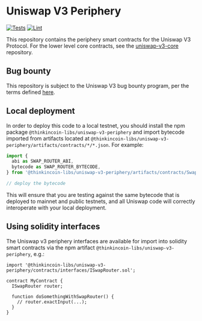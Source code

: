 # Uniswap V3 Periphery

[![Tests](https://github.com/thinkincoin/uniswap-v3-periphery/workflows/Tests/badge.svg)](https://github.com/thinkincoin/uniswap-v3-periphery/actions?query=workflow%3ATests)
[![Lint](https://github.com/thinkincoin/uniswap-v3-periphery/workflows/Lint/badge.svg)](https://github.com/thinkincoin/uniswap-v3-periphery/actions?query=workflow%3ALint)

This repository contains the periphery smart contracts for the Uniswap V3 Protocol.
For the lower level core contracts, see the [uniswap-v3-core](https://github.com/thinkincoin/uniswap-v3-core)
repository.

## Bug bounty

This repository is subject to the Uniswap V3 bug bounty program,
per the terms defined [here](./bug-bounty.md).

## Local deployment

In order to deploy this code to a local testnet, you should install the npm package
`@thinkincoin-libs/uniswap-v3-periphery`
and import bytecode imported from artifacts located at
`@thinkincoin-libs/uniswap-v3-periphery/artifacts/contracts/*/*.json`.
For example:

```typescript
import {
  abi as SWAP_ROUTER_ABI,
  bytecode as SWAP_ROUTER_BYTECODE,
} from '@thinkincoin-libs/uniswap-v3-periphery/artifacts/contracts/SwapRouter.sol/SwapRouter.json'

// deploy the bytecode
```

This will ensure that you are testing against the same bytecode that is deployed to
mainnet and public testnets, and all Uniswap code will correctly interoperate with
your local deployment.

## Using solidity interfaces

The Uniswap v3 periphery interfaces are available for import into solidity smart contracts
via the npm artifact `@thinkincoin-libs/uniswap-v3-periphery`, e.g.:

```solidity
import '@thinkincoin-libs/uniswap-v3-periphery/contracts/interfaces/ISwapRouter.sol';

contract MyContract {
  ISwapRouter router;

  function doSomethingWithSwapRouter() {
    // router.exactInput(...);
  }
}

```
